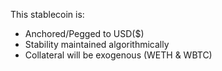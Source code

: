 This stablecoin is:

-   Anchored/Pegged to USD($)
-   Stability maintained algorithmically
-   Collateral will be exogenous (WETH & WBTC)

